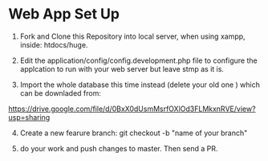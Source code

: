# Web App Set Up

1. Fork and Clone this Repository into local server, when using xampp, inside: htdocs/huge.

2. Edit the application/config/config.development.php file to configure the applcation to run with your web server but leave stmp as it is.

3. Import the whole database this time instead (delete your old one ) which can be downladed from: 

https://drive.google.com/file/d/0BxX0dUsmMsrfOXlOd3FLMkxnRVE/view?usp=sharing

4. Create a new fearure branch: git checkout -b "name of your branch"

5. do your work and push changes to master. Then send a PR. 
